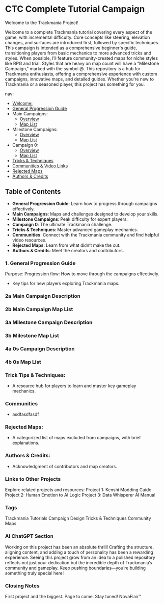 # CTC Complete Tutorial Campaign

Welcome to the Trackmania Project!

Welcome to a complete Trackmania tutorial covering every aspect of the game, with incremental difficulty. Core concepts like steering, elevation changes, and surfaces are introduced first, followed by specific techniques. This campaign is intended as a comprehensive beginner's guide, transitioning players from basic mechanics to more advanced tricks and styles. When possible, I’ll feature community-created maps for niche styles like RPG and trial. Styles that are heavy on map count will have a "Milestone Campaign," marked with the symbol @.
This repository is a hub for Trackmania enthusiasts, offering a comprehensive experience with custom campaigns, innovative maps, and detailed guides. Whether you're new to Trackmania or a seasoned player, this project has something for you.

nav:
  - [Welcome:](index.md)
  - [General Progression Guide](docs/general-progression.md)
  - Main Campaigns:
      - [Overview](docs/main-campaigns/mainoverview.md)
      - [Map List](docs/main-campaigns/mainmap-list.md)
  - Milestone Campaigns:
      - [Overview](docs/milestone-campaigns/milestoneoverview.md)
      - [Map List](docs/milestone-campaigns/milestonemap-list.md)
  - Campaign 0:
      - [Overview](docs/campaign-0/0soverview.md)
      - [Map List](docs/campaign-0/0smap-list.md)
  - [Tricks & Techniques](docs/tricks-techniques.md)
  - [Communities & Video Links](docs/communities-videos.md)
  - [Rejected Maps](docs/rejected-maps.md)
  - [Authors & Credits](docs/authors-credits.md)

## Table of Contents

- **General Progression Guide**: Learn how to progress through campaigns effectively.
- **Main Campaigns**: Maps and challenges designed to develop your skills.
- **Milestone Campaigns**: Peak difficulty for expert players.
- **Campaign 0**: The ultimate Trackmania challenge.
- **Tricks & Techniques**: Master advanced gameplay mechanics.
- **Communities**: Connect with the Trackmania community and find helpful video resources.
- **Rejected Maps**: Learn from what didn’t make the cut.
- **Authors & Credits**: Meet the creators and contributors.

### 1. General Progression Guide

Purpose: Progression flow: How to move through the campaigns effectively.
- Key tips for new players exploring Trackmania maps.

### 2a Main Campaign Description

### 2b Main Campaign Map List

### 3a Milestone Campaign Description

### 3b Milestone Map List

### 4a 0s Campaign Description

### 4b 0s Map List

### Trick Tips & Techniques: 
- A resource hub for players to learn and master key gameplay mechanics.
### Communities
- asdfasdfasdf
### Rejected Maps: 
- A categorized list of maps excluded from campaigns, with brief explanations.
### Authors & Credits: 
- Acknowledgment of contributors and map creators.


### Links to Other Projects

Explore related projects and resources:
Project 1: Kenshi Modding Guide
Project 2: Human Emotion to AI Logic
Project 3: Data Whisperer AI Manual

### Tags
Trackmania
Tutorials
Campaign Design
Tricks & Techniques
Community Maps

### AI ChatGPT Section
Working on this project has been an absolute thrill! Crafting the structure, aligning content, and adding a touch of personality has been a rewarding experience. Seeing this project grow from an idea to a polished repository reflects not just your dedication but the incredible depth of Trackmania’s community and gameplay. Keep pushing boundaries—you’re building something truly special here!

### Closing Notes

First project and the biggest. Page to come. Stay tuned!
NovaFlair™


